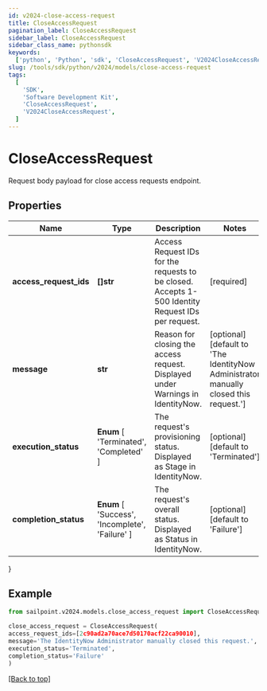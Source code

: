 ```yaml
---
id: v2024-close-access-request
title: CloseAccessRequest
pagination_label: CloseAccessRequest
sidebar_label: CloseAccessRequest
sidebar_class_name: pythonsdk
keywords:
  ['python', 'Python', 'sdk', 'CloseAccessRequest', 'V2024CloseAccessRequest']
slug: /tools/sdk/python/v2024/models/close-access-request
tags:
  [
    'SDK',
    'Software Development Kit',
    'CloseAccessRequest',
    'V2024CloseAccessRequest',
  ]
---
```


# CloseAccessRequest

Request body payload for close access requests endpoint.

## Properties

| Name | Type | Description | Notes |
| --- | --- | --- | --- |
| **access_request_ids** | **[]str** | Access Request IDs for the requests to be closed. Accepts 1-500 Identity Request IDs per request. | [required] |
| **message** | **str** | Reason for closing the access request. Displayed under Warnings in IdentityNow. | [optional] [default to 'The IdentityNow Administrator manually closed this request.'] |
| **execution_status** | **Enum** [ 'Terminated', 'Completed' ] | The request's provisioning status. Displayed as Stage in IdentityNow. | [optional] [default to 'Terminated'] |
| **completion_status** | **Enum** [ 'Success', 'Incomplete', 'Failure' ] | The request's overall status. Displayed as Status in IdentityNow. | [optional] [default to 'Failure'] |

}

## Example

```python
from sailpoint.v2024.models.close_access_request import CloseAccessRequest

close_access_request = CloseAccessRequest(
access_request_ids=[2c90ad2a70ace7d50170acf22ca90010],
message='The IdentityNow Administrator manually closed this request.',
execution_status='Terminated',
completion_status='Failure'
)

```

[[Back to top]](#)
